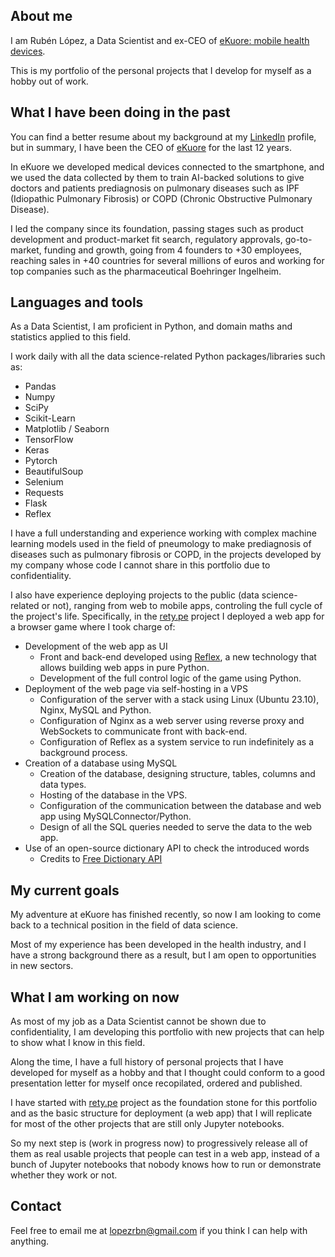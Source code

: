 ## About me

I am Rubén López, a Data Scientist and ex-CEO of [eKuore: mobile health devices](https://www.ekuore.com/).

This is my portfolio of the personal projects that I develop for myself as a hobby out of work.



## What I have been doing in the past

You can find a better resume about my background at my [LinkedIn](https://www.linkedin.com/in/lopezperezruben/) profile, but in summary, I have been the CEO of [eKuore](https://www.ekuore.com/) for the last 12 years.

In eKuore we developed medical devices connected to the smartphone, and we used the data collected by them to train AI-backed solutions to give doctors and patients prediagnosis on pulmonary diseases such as IPF (Idiopathic Pulmonary Fibrosis) or COPD (Chronic Obstructive Pulmonary Disease).

I led the company since its foundation, passing stages such as product development and product-market fit search, regulatory approvals, go-to-market, funding and growth, going from 4 founders to +30 employees, reaching sales in +40 countries for several millions of euros and working for top companies such as the pharmaceutical Boehringer Ingelheim.



## Languages and tools

As a Data Scientist, I am proficient in Python, and domain maths and statistics applied to this field.

I work daily with all the data science-related Python packages/libraries such as:
- Pandas
- Numpy
- SciPy
- Scikit-Learn
- Matplotlib / Seaborn
- TensorFlow
- Keras
- Pytorch
- BeautifulSoup
- Selenium
- Requests
- Flask
- Reflex

I have a full understanding and experience working with complex machine learning models used in the field of pneumology to make prediagnosis of diseases such as pulmonary fibrosis or COPD, in the projects developed by my company whose code I cannot share in this portfolio due to confidentiality.

I also have experience deploying projects to the public (data science-related or not), ranging from web to mobile apps, controling the full cycle of the project's life. Specifically, in the [rety.pe](https://github.com/lopezrbn/retype) project I deployed a web app for a browser game where I took charge of:

- Development of the web app as UI
   - Front and back-end developed using [Reflex](https://reflex.dev/), a new technology that allows building web apps in pure Python.
   - Development of the full control logic of the game using Python.
- Deployment of the web page via self-hosting in a VPS
   - Configuration of the server with a stack using Linux (Ubuntu 23.10), Nginx, MySQL and Python.
   - Configuration of Nginx as a web server using reverse proxy and WebSockets to communicate front with back-end.
   - Configuration of Reflex as a system service to run indefinitely as a background process.
- Creation of a database using MySQL
   - Creation of the database, designing structure, tables, columns and data types.
   - Hosting of the database in the VPS.
   - Configuration of the communication between the database and web app using MySQLConnector/Python.
   - Design of all the SQL queries needed to serve the data to the web app.
- Use of an open-source dictionary API to check the introduced words
   - Credits to [Free Dictionary API](https://dictionaryapi.dev/)



## My current goals

My adventure at eKuore has finished recently, so now I am looking to come back to a technical position in the field of data science.

Most of my experience has been developed in the health industry, and I have a strong background there as a result, but I am open to opportunities in new sectors.


## What I am working on now

As most of my job as a Data Scientist cannot be shown due to confidentiality, I am developing this portfolio with new projects that can help to show what I know in this field.

Along the time, I have a full history of personal projects that I have developed for myself as a hobby and that I thought could conform to a good presentation letter for myself once recopilated, ordered and published.

I have started with [rety.pe](https://github.com/lopezrbn/retype) project as the foundation stone for this portfolio and as the basic structure for deployment (a web app) that I will replicate for most of the other projects that are still only Jupyter notebooks.

So my next step is (work in progress now) to progressively release all of them as real usable projects that people can test in a web app, instead of a bunch of Jupyter notebooks that nobody knows how to run or demonstrate whether they work or not. 



## Contact

Feel free to email me at <lopezrbn@gmail.com> if you think I can help with anything.
